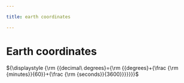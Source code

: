 ```yaml
---

title: earth coordinates

---
```


# Earth coordinates

${\displaystyle {\rm {{decimal\ degrees}={\rm {{degrees}+{\frac {\rm {minutes}}{60}}+{\frac {\rm {seconds}}{3600}}}}}}}$



